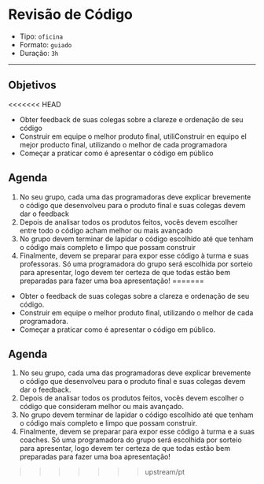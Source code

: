 # Revisão de Código

- Tipo: `oficina`
- Formato: `guiado`
- Duração: `3h`

***

## Objetivos

<<<<<<< HEAD
- Obter feedback de suas colegas sobre a clareze e ordenação de seu código
- Construir em equipe o melhor produto final, utiliConstruir en equipo el mejor producto final, utilizando o melhor de cada programadora
- Começar a praticar como é apresentar o código em público

## Agenda

1. No seu grupo, cada uma das programadoras deve explicar brevemente o código que desenvolveu para o produto final e suas colegas devem dar o feedback
2. Depois de analisar todos os produtos feitos, vocês devem escolher entre todo o código acham melhor ou mais avançado
3. No grupo devem terminar de lapidar o código escolhido até que tenham o código mais completo e limpo que possam construir
4. Finalmente, devem se preparar para expor esse código à turma e suas professoras. Só uma programadora do grupo será escolhida por sorteio para apresentar, logo devem ter certeza de que todas estão bem preparadas para fazer uma boa apresentação!
=======
- Obter o feedback de suas colegas sobre a clareza e ordenação de seu código.
- Construir em equipe o melhor produto final, utilizando o melhor de cada programadora.
- Começar a praticar como é apresentar o código em público.

## Agenda

1. No seu grupo, cada uma das programadoras deve explicar brevemente o código que desenvolveu para o produto final e suas colegas devem dar o feedback.
2. Depois de analisar todos os produtos feitos, vocês devem escolher o código que consideram melhor ou mais avançado.
3. No grupo devem terminar de lapidar o código escolhido até que tenham o código mais completo e limpo que possam construir.
4. Finalmente, devem se preparar para expor esse código à turma e a suas coaches. Só uma programadora do grupo será escolhida por sorteio para apresentar, logo devem ter certeza de que todas estão bem preparadas para fazer uma boa apresentação!
>>>>>>> upstream/pt
